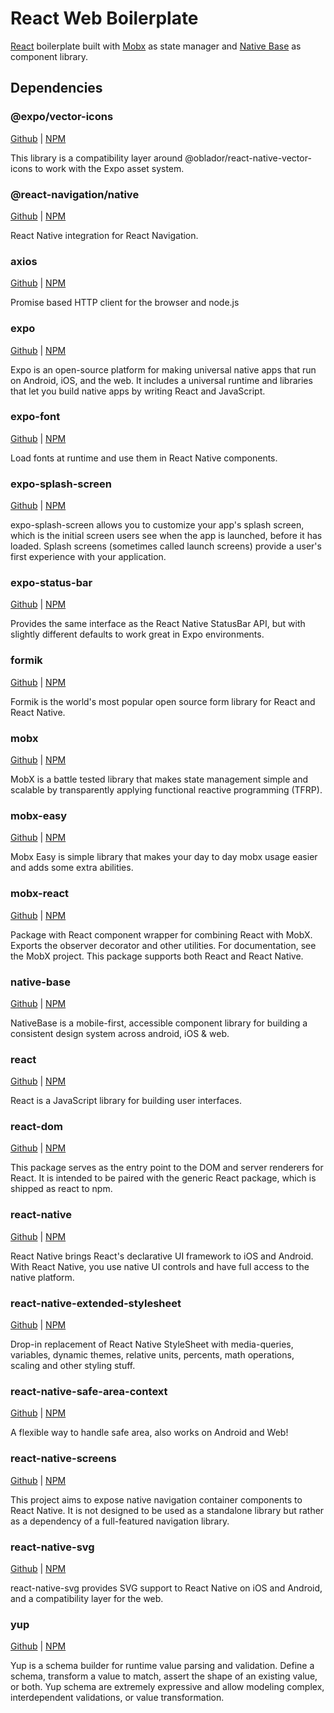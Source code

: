 # React Web Boilerplate

[React](https://reactjs.org) boilerplate built with [Mobx](https://mobx.js.org) as state manager and [Native Base](https://docs.nativebase.io/) as component library.

## Dependencies

### @expo/vector-icons

[Github](https://github.com/expo/vector-icons) | [NPM](https://www.npmjs.com/package/@expo/vector-icons)

This library is a compatibility layer around @oblador/react-native-vector-icons to work with the Expo asset system.

### @react-navigation/native

[Github](https://github.com/react-navigation/react-navigation) | [NPM](https://www.npmjs.com/package/@react-navigation/native)

React Native integration for React Navigation.

### axios

[Github](https://github.com/axios/axios) | [NPM](https://www.npmjs.com/package/axios)

Promise based HTTP client for the browser and node.js

### expo

[Github](https://github.com/expo/expo) | [NPM](https://www.npmjs.com/package/expo)

Expo is an open-source platform for making universal native apps that run on Android, iOS, and the web. It includes a universal runtime and libraries that let you build native apps by writing React and JavaScript.

### expo-font

[Github](https://github.com/expo/expo) | [NPM](https://www.npmjs.com/package/expo-font)

Load fonts at runtime and use them in React Native components.

### expo-splash-screen

[Github](https://github.com/expo/expo) | [NPM](https://www.npmjs.com/package/expo-splash-screen)

expo-splash-screen allows you to customize your app's splash screen, which is the initial screen users see when the app is launched, before it has loaded. Splash screens (sometimes called launch screens) provide a user's first experience with your application.

### expo-status-bar

[Github](https://github.com/expo/expo) | [NPM](https://www.npmjs.com/package/expo-status-bar)

Provides the same interface as the React Native StatusBar API, but with slightly different defaults to work great in Expo environments.

### formik

[Github](https://github.com/jaredpalmer/formik) | [NPM](https://www.npmjs.com/package/formik)

Formik is the world's most popular open source form library for React and React Native.

### mobx

[Github](https://github.com/mobxjs/mobx) | [NPM](https://www.npmjs.com/package/mobx)

MobX is a battle tested library that makes state management simple and scalable by transparently applying functional reactive programming (TFRP).

### mobx-easy

[Github](https://github.com/stolenng/mobx-easy) | [NPM](https://www.npmjs.com/package/mobx-easy)

Mobx Easy is simple library that makes your day to day mobx usage easier and adds some extra abilities.

### mobx-react

[Github](https://github.com/mobxjs/mobx) | [NPM](https://www.npmjs.com/package/mobx-react)

Package with React component wrapper for combining React with MobX. Exports the observer decorator and other utilities. For documentation, see the MobX project. This package supports both React and React Native.

### native-base

[Github](https://github.com/GeekyAnts/NativeBase) | [NPM](https://www.npmjs.com/package/native-base)

NativeBase is a mobile-first, accessible component library for building a consistent design system across android, iOS & web.

### react

[Github](https://github.com/facebook/react) | [NPM](https://www.npmjs.com/package/react)

React is a JavaScript library for building user interfaces.

### react-dom

[Github](https://github.com/facebook/react) | [NPM](https://www.npmjs.com/package/react-dom)

This package serves as the entry point to the DOM and server renderers for React. It is intended to be paired with the generic React package, which is shipped as react to npm.

### react-native

[Github](https://github.com/facebook/react-native) | [NPM](https://www.npmjs.com/package/react-native)

React Native brings React's declarative UI framework to iOS and Android. With React Native, you use native UI controls and have full access to the native platform.

### react-native-extended-stylesheet

[Github](https://github.com/vitalets/react-native-extended-stylesheet) | [NPM](https://www.npmjs.com/package/react-native-extended-stylesheet)

Drop-in replacement of React Native StyleSheet with media-queries, variables, dynamic themes, relative units, percents, math operations, scaling and other styling stuff.

### react-native-safe-area-context

[Github](https://github.com/th3rdwave/react-native-safe-area-context) | [NPM](https://www.npmjs.com/package/react-native-safe-area-context)

A flexible way to handle safe area, also works on Android and Web!

### react-native-screens

[Github](https://github.com/software-mansion/react-native-screens) | [NPM](https://www.npmjs.com/package/react-native-screens)

This project aims to expose native navigation container components to React Native. It is not designed to be used as a standalone library but rather as a dependency of a full-featured navigation library.

### react-native-svg

[Github](https://github.com/react-native-svg/react-native-svg) | [NPM](https://www.npmjs.com/package/react-native-svg)

react-native-svg provides SVG support to React Native on iOS and Android, and a compatibility layer for the web.

### yup

[Github](https://github.com/jquense/yup) | [NPM](https://www.npmjs.com/package/yup)

Yup is a schema builder for runtime value parsing and validation. Define a schema, transform a value to match, assert the shape of an existing value, or both. Yup schema are extremely expressive and allow modeling complex, interdependent validations, or value transformation.
